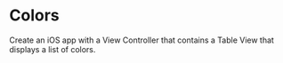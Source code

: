 # Colors
Create an iOS app with a View Controller that contains a Table View that displays a list of colors.
